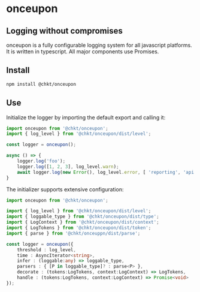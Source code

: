 # onceupon
## Logging without compromises

onceupon is a fully configurable logging system for all javascript platforms.
It is written in typescript. All major components use Promises.

## Install
```sh
npm install @chkt/onceupon
```

## Use
Initialize the logger by importing the default export and calling it:

```typescript
import onceupon from '@chkt/onceupon';
import { log_level } from '@chkt/onceupon/dist/level';

const logger = onceupon();

async () => {
    logger.log('foo');
    logger.log([1, 2, 3], log_level.warn);
    await logger.log(new Error(), log_level.error, [ 'reporting', 'api' ]);
}
```

The initializer supports extensive configuration:

```typescript
import onceupon from '@chkt/onceupon';

import { log_level } from '@chkt/onceupon/dist/level';
import { loggable_type } from '@chkt/onceupon/dist/type';
import { LogContext } from '@chkt/onceupon/dist/context';
import { LogTokens } from '@chkt/onceupon/dist/token';
import { parse } from '@chkt/onceuppn/dist/parse';

const logger = onceupon({
    threshold : log_level,
    time : AsyncIterator<string>,
    infer : (loggable:any) => loggable_type,
    parsers : { [P in loggable_type]? : parse<P> },
    decorate : (tokens:LogTokens, context:LogContext) => LogTokens,
    handle : (tokens:LogTokens, context:LogContext) => Promise<void>
});
```
